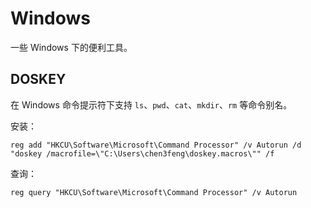# Windows

一些 Windows 下的便利工具。

## DOSKEY

在 Windows 命令提示符下支持 `ls`、`pwd`、`cat`、`mkdir`、`rm` 等命令别名。

安装：

```console
reg add "HKCU\Software\Microsoft\Command Processor" /v Autorun /d "doskey /macrofile=\"C:\Users\chen3feng\doskey.macros\"" /f
```

查询：

```console
reg query "HKCU\Software\Microsoft\Command Processor" /v Autorun
```
